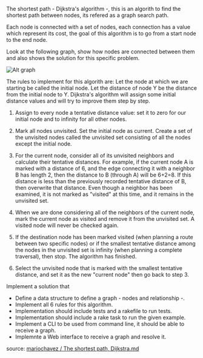 The shortest path - Dijkstra's algorithm -, this is an algorith to find the shortest path between nodes, its refered as a graph search path.

Each node is connected with a set of nodes, each connection has a value which represent its cost, the goal of this algorithm is to go from a start node to the end node.

Look at the following graph, show how nodes are connected between them and also shows the solution for this specific problem.

![Alt graph](http://upload.wikimedia.org/wikipedia/commons/5/57/Dijkstra_Animation.gif)

The rules to implement for this algorith are:
Let the node at which we are starting be called the initial node. Let the distance of node Y be the distance from the initial node to Y. Dijkstra's algorithm will assign some initial distance values and will try to improve them step by step.

1. Assign to every node a tentative distance value: set it to zero for our initial node and to infinity for all other nodes.

2. Mark all nodes unvisited. Set the initial node as current. Create a set of the unvisited nodes called the unvisited set consisting of all the nodes except the initial node.

3. For the current node, consider all of its unvisited neighbors and calculate their tentative distances. For example, if the current node A is marked with a distance of 6, and the edge connecting it with a neighbor B has length 2, then the distance to B (through A) will be 6+2=8. If this distance is less than the previously recorded tentative distance of B, then overwrite that distance. Even though a neighbor has been examined, it is not marked as "visited" at this time, and it remains in the unvisited set.

4. When we are done considering all of the neighbors of the current node, mark the current node as visited and remove it from the unvisited set. A visited node will never be checked again.

5. If the destination node has been marked visited (when planning a route between two specific nodes) or if the smallest tentative distance among the nodes in the unvisited set is infinity (when planning a complete traversal), then stop. The algorithm has finished.

6. Select the unvisited node that is marked with the smallest tentative distance, and set it as the new "current node" then go back to step 3.

Implement a solution that
- Define a data structure to define a graph - nodes and relationship -.
- Implement all 6 rules for this algorithm.
- Implementation should include tests and a rakefile to run tests.
- Implementation should include a rake task to run the given example.
- Implement a CLI to be used from command line, it should be able to receive a graph.
- Implemnte a Web interface to receive a graph and resolve it.

source: [mariochavez / The shortest path, Dijkstra.md](https://gist.github.com/mariochavez/402e4269e13f1d6fa780)
